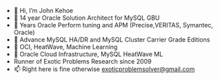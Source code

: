- 👋 Hi, I’m John Kehoe
- 🌱 14 year Oracle Solution Architect for MySQL GBU
- 🌱 Years Oracle Perform tuning and APM (Precise,VERITAS, Symantec, Oracle)
- 👀 Advance MySQL HA/DR and MySQL Cluster Carrier Grade Editions
- 👀 OCI, HeatWave, Machine Learning 
- 💞️ Oracle Cloud Infrastructure, MySQL HeatWave ML
- Runner of Exotic Problems Research since 2009
- 📫 Right here is fine otherwise exoticproblemsolver@gmail.com

<!---
jwkehoe/jwkehoe is a ✨ special ✨ repository because its `README.md` (this file) appears on your GitHub profile.
You can click the Preview link to take a look at your changes.

So here are some of the goodies here.
1. MySQL manaual digester RAG (code, but the manuals are copywrited)
2. ArtOfWar Legions: screenshot troop battle outcome extrator
3. CIB-41 and SCRP-16: Critical Thinking Benchmark and Remidiation Protocol
4. Ethical AI: Using Spritual and Natral Law Tennants to serve a guiderail for LLM safegauards
5. NFL Game Picker: Using multi source data to increase predition of game picking of a dynamic and chaotic system
6. SpendCurve7: Applying a 7 degree logistic algorithm for a "performance per dollar" model
--->
